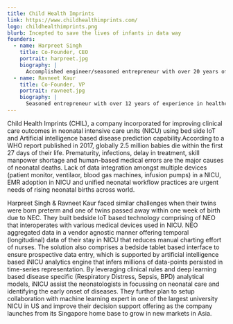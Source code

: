 ```yaml
---
title: Child Health Imprints
link: https://www.childhealthimprints.com/
logo: childhealthimprints.png
blurb: Incepted to save the lives of infants in data way
founders:
  - name: Harpreet Singh
    title: Co-Founder, CEO
    portrait: harpreet.jpg
    biography: |
      Accomplished engineer/seasoned entrepreneur with over 20 years of experience in Healthcare Informatics and Engineering domain with a record of achievements in scientific and technology leadership roles. International product and consulting experience across Europe, USA and Asia with Mckinsey, Philips, Stryker and Intuit. Experience spanning diverse industries (Healthcare , Enterprise Software & Services, Management Consulting, Research & Development) and skill sets (Product Management, Value Engineering, Business Head, Sales Strategy, Analytics, Systems Engineering and Strategy Consulting)  Founded iNICU in 2016, a company streamlining the entire workflow of NICU by integrating data from various medical devices and other sources. Earlier, setup and led a multidisciplinary teams of 5 - 40 members building software products for US and German market. Involved in research and all aspects of software development and product management. Collaborated with University of Wisconsin, Madison on number of academic service contracts along with industry collaborations with EGI and Philips.
  - name: Ravneet Kaur
    title: Co-Founder, VP
    portrait: ravneet.jpg
    biography: |
      Seasoned entrepreneur with over 12 years of experience in healthcare domain , research  & development , building and managing teams, project development , project management and unparalleled client service. Skilled relationship builder with clients in separately managed accounts. Experience in understanding various business process , gathering business requirements, identifying risks and doing impact analysis.Founded iNICU in 2016 with the purpose of saving neonatal lives though predictive analytics . Collaborated with mathematicians, research analysts, neonatologists, biomedical and IoT team for generating publications in reputed scientific journals. Driven strong sales, channel and marketing alignment with initiatives and processes for traction and scaling up in ASEAN and US . Software development and engineering skills with genuine enthusiasm for resolving business challenges through technical innovation. Directed projects in healthcare domain focusing on IOT , Big Data and Analytical techniques. 
---
```


Child Health Imprints (CHIL), a company incorporated for improving clinical care outcomes in neonatal intensive care units (NICU) using bed side IoT and Artificial intelligence based disease prediction capability.According to a WHO report published in 2017, globally 2.5 million babies die within the first 27 days of their life. Prematurity, infections, delay in treatment, skill manpower shortage and human-based medical errors are the major causes of neonatal deaths. Lack of data integration amongst multiple devices (patient monitor, ventilaor, blood gas machines, infusion pumps) in a NICU, EMR adoption in NICU and unified neonatal workflow practices are urgent needs of rising neonatal births across world.

Harpreet Singh & Ravneet Kaur faced similar challenges when their twins were born preterm and one of twins passed away within one week of birth due to NEC. They built bedside IoT based technology comprising of NEO that interoperates with various medical devices used in NICU. NEO aggregated data in a vendor agnostic manner offering temporal (longitudinal) data of their stay in NICU that reduces manual charting effort of nurses. The solution also comprises a  bedside tablet based interface to ensure prospective data entry, which is supported by artificial intelligence based iNICU analytics engine that infers millions of data-points persisted in time-series representation. By leveraging clinical rules and deep learning based disease specific (Respiratory Distress, Sepsis, BPD) analytical models, iNICU assist the neonatologists in focussing on neonatal care and identifying the early onset of diseases. They further plan to setup collaboration with machine learning expert in one of the largest university NICU in US and improve their decision support offering as the company launches from its Singapore home base to grow in new markets in Asia.
